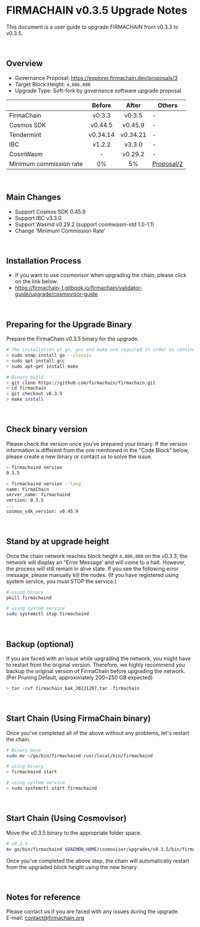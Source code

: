 # FIRMACHAIN v0.3.5 Upgrade Notes
This document is a user guide to upgrade FIRMACHAIN from v0.3.3 to v0.3.5.

</br>

## Overview
- Governance Proposal: https://explorer.firmachain.dev/proposals/3
- Target Block Height: `4,806,000`
- Upgrade Type: Soft-fork by governance software upgrade proposal

|                         |  Before  |   After  | Others                                                       |
| ----------------------- | :------: | :------: | --------------------------------------------------------- |
| FirmaChain              |  v0.3.3  |  v0.3.5  | -                                                |
| Cosmos SDK              |  v0.44.5 |  v0.45.9 | -                                                         |
| Tendermint              | v0.34.14 | v0.34.21 | -                                                         |
| IBC                     |  v1.2.2  |  v3.3.0  | -                                                         |
| CosmWasm                |     -    |  v0.29.2 | -                                                         |
| Minimum commission rate |    0%    |    5%    | [Proposal/2](https://explorer.firmachain.dev/proposals/2) |

</br>

## Main Changes
- Support Cosmos SDK 0.45.9
- Support IBC v3.3.0
- Support Wasmd v0.29.2 (support cosmwasm-std 1.0-1.1)
- Change 'Minimum Commission Rate'

</br>

## Installation Process
- If you want to use cosmovisor when upgrading the chain, please click on the link below.
- https://firmachain-1.gitbook.io/firmachain/validator-guide/upgrade/cosmovisor-guide

</br>

## Preparing for the Upgrade Binary
Prepare the FirmaChain v0.3.5 binary for the upgrade.
```bash
# The installation of go, gcc and make are required in order to continue with the build. (If you have them already installed, you can skip this process)
> sudo snap install go --classic
> sudo apt install gcc
> sudo apt-get install make

# Binary build
> git clone https://github.com/firmachain/firmachain.git
> cd firmachain
> git checkout v0.3.5
> make install
```

</br>

## Check binary version
Please check the version once you’ve prepared your binary. If the version information is different from the one mentioned in the “Code Block” below, please create a new binary or contact us to solve the issue.
```bash
> firmachaind version
0.3.5

> firmachaind version --long
name: FirmaChain
server_name: firmachaind
version: 0.3.5
...
cosmos_sdk_version: v0.45.9
```

</br>

## Stand by at upgrade height
Once the chain network reaches block height `4,806,000` on the v0.3.3, the network will display an “Error Message’ and will come to a halt. However, the process will still remain in alive state. If you see the following error message, please manually kill the nodes. (If you have registered using system service, you must STOP the service.)
```bash
# using binary
pkill firmachaind

# using system service
sudo systemctl stop firmachaind
```

</br>

## Backup (optional)
If you are faced with an issue while upgrading the network, you might have to restart from the original version. Therefore, we highly recommend you backup the original version of FirmaChain before upgrading the network. (Per Pruning Default, approximately 200~250 GB expected)
```bash
> tar -cvf firmachain_bak_20221207.tar .firmachain
```

</br>

## Start Chain (Using FirmaChain binary)
Once you've completed all of the above without any problems, let's restart the chain.
```bash
# Binary move
sudo mv ~/go/bin/firmachaind /usr/local/bin/firmachaind

# using binary
> firmachaind start

# using system service
> sudo systemctl start firmachaind
```

</br>

## Start Chain (Using Cosmovisor)
Move the v0.3.5 binary to the appropriate folder space.

```bash
# v0.3.5
mv go/bin/firmachaind $DAEMON_HOME/cosmovisor/upgrades/v0.3.5/bin/firmachaind
```

Once you’ve completed the above step, the chain will automatically restart from the upgraded block height using the new binary.

</br>

## Notes for reference
Please contact us if you are faced with any issues during the upgrade.\
E-mail: contact@firmachain.org
